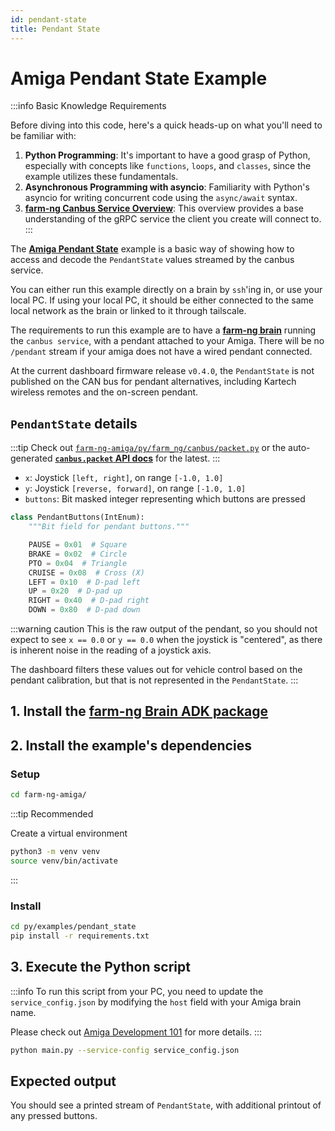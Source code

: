 ```yaml
---
id: pendant-state
title: Pendant State
---
```


# Amiga Pendant State Example

:::info Basic Knowledge Requirements

Before diving into this code, here's a quick heads-up on what you'll need to be familiar with:

1. **Python Programming**: It's important to have a good grasp of Python, especially with concepts
like `functions`, `loops`, and `classes`, since the example utilizes these fundamentals.
2. **Asynchronous Programming with asyncio**: Familiarity with Python's asyncio for writing concurrent
code using the `async/await` syntax.
3. [**farm-ng Canbus Service Overview**](/docs/concepts/canbus_service):
This overview provides a base understanding of the gRPC service the client you create will connect to.
:::

The [**Amiga Pendant State**](https://github.com/farm-ng/farm-ng-amiga/blob/main/py/examples/pendant_state/main.py)
example is a basic way of showing how to access and decode the
`PendantState` values streamed by the canbus service.

You can either run this example directly on a brain by `ssh`'ing in, or use your local PC.
If using your local PC, it should be either connected to the same local network as the brain
or linked to it through tailscale.

The requirements to run this example are to have a
[**farm-ng brain**](/docs/brain/) running the `canbus service`, with a pendant attached to your Amiga.
There will be no `/pendant` stream if your amiga does not have a wired pendant connected.

At the current dashboard firmware release `v0.4.0`, the `PendantState` is not published on the CAN
bus for pendant alternatives, including Kartech wireless remotes and the on-screen pendant.

## `PendantState` details

:::tip
Check out [`farm-ng-amiga/py/farm_ng/canbus/packet.py`](https://github.com/farm-ng/farm-ng-amiga/blob/main/py/farm_ng/canbus/packet.py)
or the auto-generated [**`canbus.packet` API docs**](/docs/reference/brain/canbus/packet) for the latest.
:::

- `x`: Joystick `[left, right]`, on range `[-1.0, 1.0]`
- `y`: Joystick `[reverse, forward]`, on range `[-1.0, 1.0]`
- `buttons`: Bit masked integer representing which buttons are pressed

```python
class PendantButtons(IntEnum):
    """Bit field for pendant buttons."""

    PAUSE = 0x01  # Square
    BRAKE = 0x02  # Circle
    PTO = 0x04  # Triangle
    CRUISE = 0x08  # Cross (X)
    LEFT = 0x10  # D-pad left
    UP = 0x20  # D-pad up
    RIGHT = 0x40  # D-pad right
    DOWN = 0x80  # D-pad down
```

:::warning caution
This is the raw output of the pendant,
so you should not expect to see `x == 0.0` or `y == 0.0` when the joystick is "centered",
as there is inherent noise in the reading of a joystick axis.

The dashboard filters these values out for vehicle control based on the pendant calibration,
but that is not represented in the `PendantState`.
:::

## 1. Install the [farm-ng Brain ADK package](/docs/brain/brain-install)

## 2. Install the example's dependencies

### Setup

```bash
cd farm-ng-amiga/
```

:::tip Recommended

Create a virtual environment

```bash
python3 -m venv venv
source venv/bin/activate
```

:::

### Install

```bash
cd py/examples/pendant_state
pip install -r requirements.txt
```

## 3. Execute the Python script

:::info
To run this script from your PC, you need to update the `service_config.json`
by modifying the `host` field with your Amiga brain name.

Please check out [Amiga Development 101](/docs/concepts/system_overview/README.md#where-to-run-the-examples)
for more details.
:::

```bash
python main.py --service-config service_config.json
```

## Expected output

You should see a printed stream of  `PendantState`,
with additional printout of any pressed buttons.
